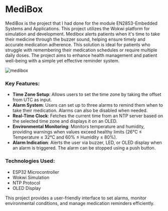 # MediBox
MediBox is the project that I had done for the module EN2853-Embedded Systems and Applications. This project utilizes the Wokwi platform for simulation and development. Medibox alerts patients when it's time to take their medicine through the buzzer sound, helping ensure timely and accurate medication adherence.
This solution is ideal for patients who struggle with remembering their medication schedules or require multiple daily doses. The project aims to enhance health management and patient well-being with a simple yet effective reminder system.

![medibox](https://github.com/user-attachments/assets/aab55161-7afd-45ef-ab83-ce8d00981114)

### Key Features:
- **Time Zone Setup**: Allows users to set the time zone by taking the offset from UTC as input.
- **Alarm System**: Users can set up to three alarms to remind them when to take their medication. Alarms can also be disabled when needed.
- **Real-Time Clock**: Fetches the current time from an NTP server based on the selected time zone and displays it on an OLED.
- **Environmental Monitoring**: Monitors temperature and humidity, providing warnings when values exceed healthy limits (26°C ≤ Temperature ≤ 32°C and 60% ≤ Humidity ≤ 80%).
- **Alarm Indication**: Alerts the user via buzzer, LED, or OLED display when an alarm is triggered. The alarm can be stopped using a push button.

### Technologies Used:
- ESP32 Microcontroller
- Wokwi Simulation
- NTP Protocol
- OLED Display

This project provides a user-friendly interface to set alarms, monitor environmental conditions, and manage medication reminders efficiently.
